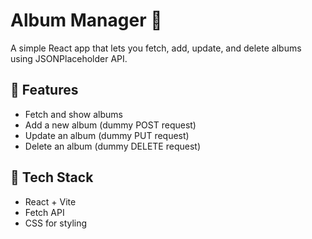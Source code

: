 # Album Manager 📀

A simple React app that lets you fetch, add, update, and delete albums using JSONPlaceholder API.

## 🚀 Features

- Fetch and show albums
- Add a new album (dummy POST request)
- Update an album (dummy PUT request)
- Delete an album (dummy DELETE request)

## 🧠 Tech Stack

- React + Vite
- Fetch API
- CSS for styling
